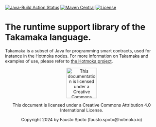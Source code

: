 [![Java-Build Action Status](https://github.com/Hotmoka/io-takamaka-code/actions/workflows/java_build.yml/badge.svg)](https://github.com/Hotmoka/io-takamaka-code/actions)
[![Maven Central](https://img.shields.io/maven-central/v/io.hotmoka/io-takamaka-code.svg?label=Maven%20Central)](https://central.sonatype.com/search?smo=true&q=a:io-hotmoka-node-remote+a:io-hotmoka-node-remote-api)
[![License](https://img.shields.io/badge/License-Apache%202.0-blue.svg)](http://www.apache.org/licenses/LICENSE-2.0.html)

# The runtime support library of the Takamaka language.

Takamaka is a subset of Java for programming smart contracts, used for instance in the Hotmoka nodes.
For more information on Takamaka and examples of use, please refer to
[the Hotmoka project](https://github.com/Hotmoka/hotmoka).

<p align="center"><img width="100" src="https://mirrors.creativecommons.org/presskit/buttons/88x31/png/by.png" alt="This documentation is licensed under a Creative Commons Attribution 4.0 International License"></p><p align="center">This document is licensed under a Creative Commons Attribution 4.0 International License.</p>

<p align="center">Copyright 2024 by Fausto Spoto (fausto.spoto@hotmoka.io)</p>